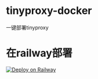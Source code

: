 # tinyproxy-docker
一键部署tinyproxy
# 在railway部署
[![Deploy on Railway](https://railway.app/button.svg)](https://railway.app/template/bMxj3U?referralCode=8Matb_)
